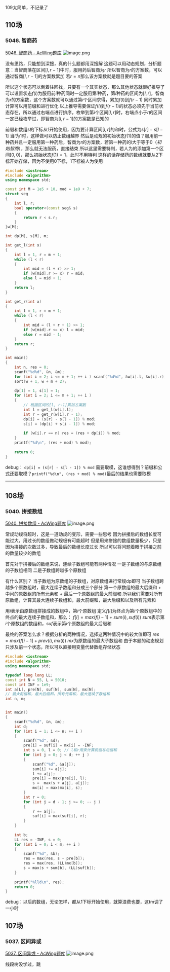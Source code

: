 109太简单，不记录了
## 110场
### 5046. 智商药
[5046. 智商药 - AcWing题库](https://www.acwing.com/problem/content/description/5049/)
![image.png](https://raw.githubusercontent.com/ren77281/pigco-image/main/img/20230712140617.png)

没有思路，只能想到深搜，真的什么题都用深搜解
这题可以用动态规划，分析题意：当智商落在区间$[l, r-1]$中时，服用药后智商为$r$
所以智商为$r$的方案数，可以通过智商$[l, r-1]$的方案数累加
若$r = n$那么该方案数就是题目要的答案

所以这个状态可以倒着往回找，只要有一个其实状态，那么其他状态就很好推导了
可以设置状态$f(i)$为服用前$i$种药同时一定服用第$i$种药，第$i$种药的区间为$[l, r]$，智商为$r$的方案数，这个方案数就可以通过第$i$个区间求得，累加$f(l)$到$f(r - 1)$
同时累加计算可以用前缀和进行优化
以上推导需要保证$f(l)$到$f(r - 1)$的状态必须先于当前状态存在，所以通过右端点进行排序，枚举到第$i$个区间$[l, r]$时，右端点小于$r$的区间一定已经枚举过，即智商为$[l, r-1]$的方案数是已知的

前缀和数组s的下标从1开始使用，因为要计算区间$[l, r]$的和时，公式为$s[r] -s[l - 1]$
当$l$为1时，这样做可以防止数组越界
然后是动规的初始状态$f(1)$的值？服用前一种药并且一定服用第一种药后，智商为$r$的方案数，若第一种药的$l$大于等于0（*初始智商*），那么就无法服药，直接结束
所以这里需要特判，若人为的添加第一个区间$[0, 0]$，那么初始状态$f(1) = 1$，此时不用特判
这样的话存储药的数组就要从2下标开始存储，因为不使用0下标，1下标被人为使用

```cpp
#include <iostream>
#include <algorithm>
using namespace std;

const int M = 1e5 + 10, mod = 1e9 + 7;
struct seg
{
    int l, r;
    bool operator<(const seg& s)
    {
        return r < s.r;
    }
}w[M];

int dp[M], s[M], m;

int get_l(int x)
{
    int l = 1, r = m + 1;
    while (l < r)
    {
        int mid = (l + r) >> 1;
        if (w[mid].r >= x) r = mid;
        else l = mid + 1;
    }
    return l;
}

int get_r(int x)
{
    int l = 1, r = m + 1;
    while (l < r)
    {
        int mid = (l + r + 1) >> 1;
        if (w[mid].r <= x) l = mid;
        else r = mid - 1;
    }
    return r;
}

int main()
{
    int n, res = 0;
    scanf("%d%d", &n, &m);
    for (int i = 2; i <= m + 1; ++ i ) scanf("%d%d", &w[i].l, &w[i].r);
    sort(w + 1, w + m + 2);
    
    dp[1] = 1, s[1] = 1;
    for (int i = 2; i <= m + 1; ++ i )
    {
        // 根据区间的[l, r-1]累加方案数
        int l = get_l(w[i].l);
        int r = get_r(w[i].r - 1);
        dp[i] = (s[r] - s[l - 1]) % mod;
        s[i] = (dp[i] + s[i - 1]) % mod;
        
        if (w[i].r == n) res = (res + dp[i]) % mod;
    }
    printf("%d\n", (res + mod) % mod);
    
    return 0;
}
```
debug： `dp[i] = (s[r] - s[l - 1]) % mod` 需要取模，这谁想得到？前缀和公式还要取模？`printf("%d\n", (res + mod) % mod)`最后的结果也需要取模
***
## 108场
### 5040. 拼接数组
[5040. 拼接数组 - AcWing题库](https://www.acwing.com/problem/content/5043/)
![image.png](https://raw.githubusercontent.com/ren77281/pigco-image/main/img/20230712192912.png)

常规动规将超时，这是一道动规的变形，需要一些思考
因为拼接后的数组长度可能过大，用过长的数组做动规极有可能超时
但是用来拼接的数组数量极少，只是因为拼接的次数过多，导致最后的数组长度过长
所以可以将问题着眼于拼接之前的数量较少的数组

首先对于拼接后的数组来说，连续子数组可能有两种情况
一是子数组的与原数组的子数组相同
二是子数组跨越多个原数组

有什么区别？
当子数组为原数组的子数组，对原数组进行常规dp即可
当子数组跨越多个原数组时，最大连续子数组和分成三个部分
第一个原数组的最大后缀和 + 中间的原数组的所有元素和 + 最后一个原数组的最大前缀和
所以我们需要对所有原数组，计算其最大连续子数组和，最大前缀和，最大后缀和以及所有元素和

用$i$表示由原数组拼接成的数组中，第$i$个原数组
定义$f[i]$为终点为第$i$个原数组中的终点的最大连续子数组和，那么：
$f[i] = max(f[i-1] + sum(i), suf(i))$
$sum$表示第$i$个原数组的数组和，$suf$表示第$i$个原数组的最大后缀和

最终的答案怎么求？根据分析的两种情况，选择这两种情况中的较大值即可
$res = max(f[i - 1] + prev(i), mx(i))$
$mx$为原数组的最大子数组和
由于本题的动态规划只涉及前一个状态，所以可以直接用变量代替数组存储状态
```cpp
#include <iostream>
#include <algorithm>
using namespace std;

typedef long long LL;
const int N = 55, L = 5010;
const int INF = 1e9;
int a[L], pre[N], suf[N], sum[N], mx[N];
// 最大前缀和，最大后缀和，所有元素和，最大连续子数组和
int n, m;


int main()
{
    scanf("%d%d", &n, &m);
    int d;
    for (int i = 1; i <= n; ++ i )
    {
        scanf("%d", &d);
        pre[i] = suf[i] = mx[i] = -INF;
        int s = 0, l = 0; // l和r用来计算前缀与后缀和
        for (int j = 0; j < d; ++ j ) 
        {
            scanf("%d", &a[j]);
            sum[i] += a[j];
            l += a[j];
            pre[i] = max(pre[i], l);
            s =  max(s + a[j], a[j]);
            mx[i] = max(mx[i], s);
        }
        int r = 0;
        for (int j = d - 1; j >= 0; -- j )
        {
            r += a[j];
            suf[i] = max(suf[i], r);
        }
    }
    
    int b;
    LL res = -INF, s = 0;
    for (int i = 0; i < m; ++ i )
    {
        scanf("%d", &b);
        res = max(res, s + pre[b]);
        res = max(res, (LL)mx[b]);
        s = max(s + sum[b], (LL)suf[b]);
    }
    
    printf("%lld\n", res);
    return 0;
}
```
debug：以后的数组，无论怎样，都从1下标开始使用，就算浪费也要，这tm调了一小时
## 107场
### 5037. 区间异或
[5037. 区间异或 - AcWing题库](https://www.acwing.com/problem/content/5040/)
![image.png](https://raw.githubusercontent.com/ren77281/pigco-image/main/img/20230713075137.png)

线段树没学过，跳